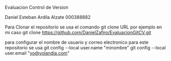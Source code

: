 Evaluacion Control de Version

Daniel Esteban Ardila Alzate 000388882

Para Clonar el repositorio se usa el comando git clone URL
por ejemplo en mi caso git clone https://github.com/DanielZafiro/EvaluacionGitCV.git

para configurar el nombre de usuario y correo electronico para este repositorio se usa 
git config --local user.name "minombre"
git config --local user.email "yo@yolandia.com"